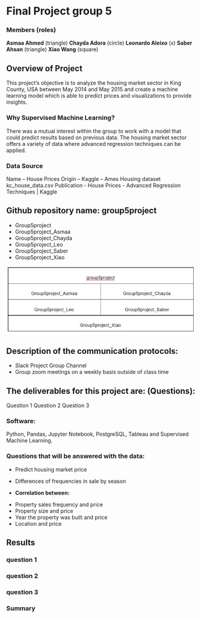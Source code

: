 
# Final Project group 5
 ### Members (roles)
**Asmaa Ahmed** (triangle)
**Chayda Adora** (circle)
**Leonardo Aleixo** (x)
**Saber Ahsan** (triangle)
**Xiao Wang** (square)
 
 ## Overview of Project
This project’s objective is to analyze the housing market sector in King County, USA between May 2014 and May 2015 and create a machine learning model which is able to predict prices and visualizations to provide insights.
 
 ### Why Supervised Machine Learning?
There was a mutual interest within the group to work with a model that could predict results based on previous data. The housing market sector offers a variety of data where advanced regression techniques can be applied.
 
### Data Source
Name – House Prices
Origin – Kaggle – Ames Housing dataset
kc_house_data.csv
Publication - House Prices - Advanced Regression Techniques | Kaggle
 

## Github repository name: group5project
* Group5project
* Group5project_Asmaa
* Group5project_Chayda
* Group5project_Leo
* Group5project_Saber
* Group5project_Xiao

![name-of-you-image](https://github.com/SeanW029/group5project/blob/Asmaa/group5project%20github.JPG)

  
 ## Description of the communication protocols:
* Slack Project Group Channel
* Group zoom meetings on a weekly basis outside of class time

## The deliverables for this project are: (Questions):
Question 1
Question 2 
Question 3

### Software:
Python, Pandas, Jupyter Notebook, PostgreSQL, Tableau and Supervised Machine Learning.

### Questions that will be answered with the data:
* Predict housing market price 
* Differences of frequencies in sale by season

* **Correlation between:**
- Property sales frequency and price
- Property size and price 
- Year the property was built and price
- Location and price

## Results
### question 1
### question 2
### question 3
### Summary
